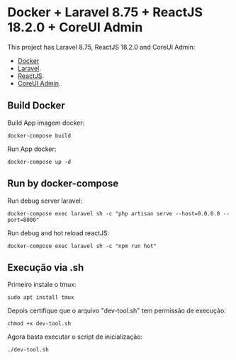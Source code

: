 # Docker  + Laravel 8.75 + ReactJS 18.2.0 + CoreUI Admin

This project has Laravel 8.75, ReactJS 18.2.0 and CoreUI Admin:

- [Docker](https://www.docker.com/)
- [Laravel](https://laravel.com/docs/).
- [ReactJS](https://react.dev/).
- [CoreUI Admin](https://coreui.io/product/free-react-admin-template/).


## Build Docker

Build App imagem docker:

    docker-compose build

Run App docker:

    docker-compose up -d

## Run by docker-compose

Run debug server laravel:

    docker-compose exec laravel sh -c "php artisan serve --host=0.0.0.0 --port=8000"

Run debug and hot reload reactJS:

    docker-compose exec laravel sh -c "npm run hot"


## Execução via .sh

Primeiro instale o tmux:

    sudo apt install tmux

Depois certifique que o arquivo "dev-tool.sh" tem permissão de execução:

    chmod +x dev-tool.sh

Agora basta executar o script de inicialização:

    ./dev-tool.sh
